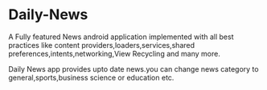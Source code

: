 # Daily-News 

A Fully featured News android application implemented with all best practices like content providers,loaders,services,shared preferences,intents,networking,View Recycling and many more.

Daily News app provides upto date news.you can change news category to general,sports,business science or education etc.
